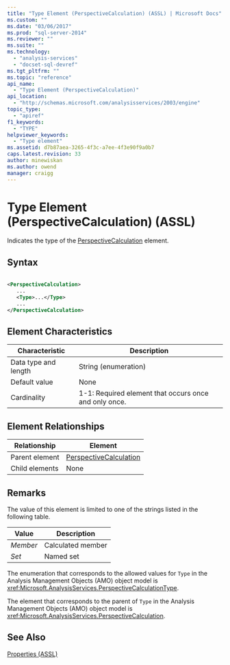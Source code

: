 ```yaml
---
title: "Type Element (PerspectiveCalculation) (ASSL) | Microsoft Docs"
ms.custom: ""
ms.date: "03/06/2017"
ms.prod: "sql-server-2014"
ms.reviewer: ""
ms.suite: ""
ms.technology: 
  - "analysis-services"
  - "docset-sql-devref"
ms.tgt_pltfrm: ""
ms.topic: "reference"
api_name: 
  - "Type Element (PerspectiveCalculation)"
api_location: 
  - "http://schemas.microsoft.com/analysisservices/2003/engine"
topic_type: 
  - "apiref"
f1_keywords: 
  - "TYPE"
helpviewer_keywords: 
  - "Type element"
ms.assetid: d7b87aea-3265-4f3c-a7ee-4f3e90f9a0b7
caps.latest.revision: 33
author: minewiskan
ms.author: owend
manager: craigg
---
```

# Type Element (PerspectiveCalculation) (ASSL)
  Indicates the type of the [PerspectiveCalculation](../data-type/perspectivecalculation-data-type-assl.md) element.  
  
## Syntax  
  
```xml  
  
<PerspectiveCalculation>  
   ...  
   <Type>...</Type>  
   ...  
</PerspectiveCalculation>  
```  
  
## Element Characteristics  
  
|Characteristic|Description|  
|--------------------|-----------------|  
|Data type and length|String (enumeration)|  
|Default value|None|  
|Cardinality|1-1: Required element that occurs once and only once.|  
  
## Element Relationships  
  
|Relationship|Element|  
|------------------|-------------|  
|Parent element|[PerspectiveCalculation](../data-type/perspectivecalculation-data-type-assl.md)|  
|Child elements|None|  
  
## Remarks  
 The value of this element is limited to one of the strings listed in the following table.  
  
|Value|Description|  
|-----------|-----------------|  
|*Member*|Calculated member|  
|*Set*|Named set|  
  
 The enumeration that corresponds to the allowed values for `Type` in the Analysis Management Objects (AMO) object model is <xref:Microsoft.AnalysisServices.PerspectiveCalculationType>.  
  
 The element that corresponds to the parent of `Type` in the Analysis Management Objects (AMO) object model is <xref:Microsoft.AnalysisServices.PerspectiveCalculation>.  
  
## See Also  
 [Properties &#40;ASSL&#41;](properties-assl.md)  
  
  

